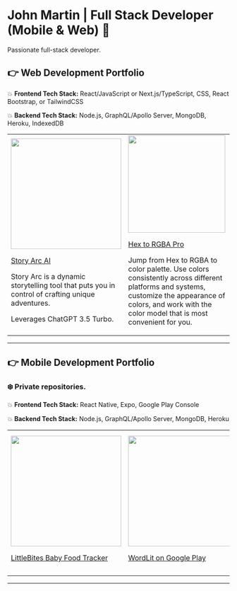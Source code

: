 # John Martin | Full Stack Developer (Mobile & Web) 👋
Passionate full-stack developer.

## :point_right: Web Development Portfolio
:boom: **Frontend Tech Stack:** React/JavaScript or Next.js/TypeScript, CSS, React Bootstrap, or TailwindCSS

:boom: **Backend Tech Stack:** Node.js, GraphQL/Apollo Server, MongoDB, Heroku, IndexedDB
<table>
  <tr>
    <td width="250rem">
      <a href="https://www.storyarcai.com/">
        <img src="https://github.com/gemsjohn/STORYARCAI/blob/main/public/wings_logo.png" width="250rem" />
        <p>Story Arc AI</p>
      </a>
      <p>Story Arc is a dynamic storytelling tool that puts you in control of crafting unique adventures.</p>
      <p>Leverages ChatGPT 3.5 Turbo.</p>
    </td>
    <td width="250rem">
      <a href="https://hextorgbapro.com/">
        <img src="https://github.com/gemsjohn/hextorgbapro_upgrade/blob/main/public/cycle.png" width="220rem" />
        <p>Hex to RGBA Pro</p>
      </a>
      <p>Jump from Hex to RGBA to color palette. Use colors consistently across different platforms and systems, customize the appearance of colors, and work with the color model that is most convenient for you.</p>
    </td>
  </tr>
</table>

---

## :point_right: Mobile Development Portfolio 
### :snowflake: Private repositories.
:boom: **Frontend Tech Stack:** React Native, Expo, Google Play Console

:boom: **Backend Tech Stack:** Node.js, GraphQL/Apollo Server, MongoDB, Heroku

<table>
  <tr>
    <td>
      <a href="https://play.google.com/store/apps/details?id=com.babyFoodTracker">
        <img src="https://play-lh.googleusercontent.com/gVjMZDz5vHg1EwpqrcaqZQYJ0CrgQu3bQSFGxupY6RsUw77tIGB42gkpCE4pyAYbcw=w526-h296-rw" width="250vw" />
        <p>LittleBites Baby Food Tracker</p>
      </a>
    </td>
    <td>
      <a href="https://play.google.com/store/apps/details?id=com.WordLit">
        <img src="https://user-images.githubusercontent.com/96096362/222331053-144f3e81-daa8-442f-b183-6029ad1e6a43.png" width="250vw" />
        <p>WordLit on Google Play</p>
      </a>
    </td>
    <td>
      <a href="https://play.google.com/store/apps/details?id=com.cosmicscramble">
        <img src="https://user-images.githubusercontent.com/96096362/222332366-96955cda-50da-4e8d-ad27-dfd774b2eb5b.png" width="250vw" />
        <p>Cosmic Scramble on Google Play</p>
      </a>
    </td>
  </tr>
</table>

---




<!--![screenshot_riley_games](https://user-images.githubusercontent.com/96096362/222329553-2cbb0b89-8e64-43e4-bfe4-c44009e08dd9.png)

**gemsjohn/gemsjohn** is a ✨ _special_ ✨ repository because its `README.md` (this file) appears on your GitHub profile.

Here are some ideas to get you started:

- 🔭 I’m currently working on ...
- 🌱 I’m currently learning ...
- 👯 I’m looking to collaborate on ...
- 🤔 I’m looking for help with ...
- 💬 Ask me about ...
- 📫 How to reach me: ...
- 😄 Pronouns: ...
- ⚡ Fun fact: ...
-->
